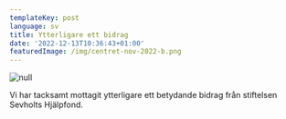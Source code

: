 ```yaml
---
templateKey: post
language: sv
title: Ytterligare ett bidrag
date: '2022-12-13T10:36:43+01:00'
featuredImage: /img/centret-nov-2022-b.png
---
```

![null](/img/centret-nov-2022-b.png)

Vi har tacksamt mottagit ytterligare ett betydande bidrag från stiftelsen Sevholts Hjälpfond.
